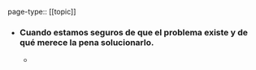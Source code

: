 page-type:: [[topic]]
- ### Cuando estamos seguros de que el problema existe y de qué merece la pena solucionarlo.
  - 


